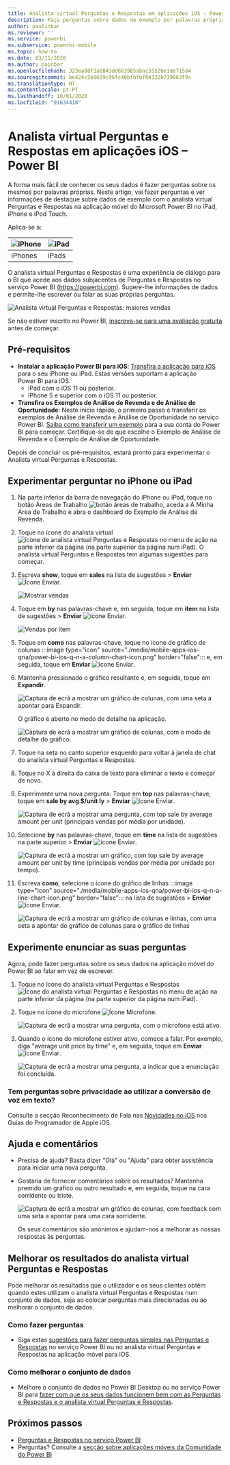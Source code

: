 ```yaml
---
title: Analista virtual Perguntas e Respostas em aplicações iOS – Power BI
description: Faça perguntas sobre dados de exemplo por palavras próprias com o analista virtual Perguntas e Respostas na aplicação móvel Power BI no seu dispositivo iOS.
author: paulinbar
ms.reviewer: ''
ms.service: powerbi
ms.subservice: powerbi-mobile
ms.topic: how-to
ms.date: 03/11/2020
ms.author: painbar
ms.openlocfilehash: 323ea88f3a8843dd663985abac5552be1de71584
ms.sourcegitcommit: be424c5b9659c96fc40bfbfbf04332b739063f9c
ms.translationtype: HT
ms.contentlocale: pt-PT
ms.lasthandoff: 10/01/2020
ms.locfileid: "91634418"
---
```

# <a name="qa-virtual-analyst-in-ios-apps---power-bi"></a>Analista virtual Perguntas e Respostas em aplicações iOS – Power BI

A forma mais fácil de conhecer os seus dados é fazer perguntas sobre os mesmos por palavras próprias. Neste artigo, vai fazer perguntas e ver informações de destaque sobre dados de exemplo com o analista virtual Perguntas e Respostas na aplicação móvel do Microsoft Power BI no iPad, iPhone e iPod Touch. 

Aplica-se a:

| ![iPhone](./media/mobile-apps-ios-qna/iphone-logo-50-px.png) | ![iPad](./media/mobile-apps-ios-qna/ipad-logo-50-px.png) |
|:--- |:--- |
| iPhones |iPads |

O analista virtual Perguntas e Respostas é uma experiência de diálogo para o BI que acede aos dados subjacentes de Perguntas e Respostas no serviço Power BI [(https://powerbi.com)](https://powerbi.com). Sugere-lhe informações de dados e permite-lhe escrever ou falar as suas próprias perguntas.

![Analista virtual Perguntas e Respostas: maiores vendas](./media/mobile-apps-ios-qna/power-bi-ios-q-n-a-top-sale-intro.png)

Se não estiver inscrito no Power BI, [inscreva-se para uma avaliação gratuita](https://app.powerbi.com/signupredirect?pbi_source=web) antes de começar.

## <a name="prerequisites"></a>Pré-requisitos

* **Instalar a aplicação Power BI para iOS**: [Transfira a aplicação para iOS](https://go.microsoft.com/fwlink/?LinkId=522062) para o seu iPhone ou iPad.
Estas versões suportam a aplicação Power BI para iOS:
    * iPad com o iOS 11 ou posterior.
    * iPhone 5 e superior com o iOS 11 ou posterior.
* **Transfira os Exemplos de Análise de Revenda e de Análise de Oportunidade**: Neste início rápido, o primeiro passo é transferir os exemplos de Análise de Revenda e Análise de Oportunidade no serviço Power BI. [Saiba como transferir um exemplo](./mobile-apps-download-samples.md) para a sua conta do Power BI para começar. Certifique-se de que escolhe o Exemplo de Análise de Revenda e o Exemplo de Análise de Oportunidade.

Depois de concluir os pré-requisitos, estará pronto para experimentar o Analista virtual Perguntas e Respostas.

## <a name="try-asking-questions-on-your-iphone-or-ipad"></a>Experimentar perguntar no iPhone ou iPad
1. Na parte inferior da barra de navegação do iPhone ou iPad, toque no botão Áreas de Trabalho ![botão áreas de trabalho](./media/mobile-apps-ios-qna/power-bi-iphone-workspaces-button.png), aceda a A Minha Área de Trabalho e abra o dashboard do Exemplo de Análise de Revenda.

2. Toque no ícone do analista virtual ![ícone de analista virtual Perguntas e Respostas](././media/mobile-apps-ios-qna/power-bi-ios-q-n-a-icon.png) no menu de ação na parte inferior da página (na parte superior da página num iPad).
     O analista virtual Perguntas e Respostas tem algumas sugestões para começar.
3. Escreva **show**, toque em **sales** na lista de sugestões > **Enviar** ![Ícone Enviar](./media/mobile-apps-ios-qna/power-bi-ios-qna-send-icon.png).

    ![Mostrar vendas](./media/mobile-apps-ios-qna/power-bi-ios-q-n-a-show-sales.png)
4. Toque em **by** nas palavras-chave e, em seguida, toque em **item** na lista de sugestões > **Enviar** ![ícone Enviar](./media/mobile-apps-ios-qna/power-bi-ios-qna-send-icon.png).

    ![Vendas por item](./media/mobile-apps-ios-qna/power-bi-ios-q-n-a-sale-by-item.png)
5. Toque em **como** nas palavras-chave, toque no ícone de gráfico de colunas :::image type="icon" source="./media/mobile-apps-ios-qna/power-bi-ios-q-n-a-column-chart-icon.png" border="false"::: e, em seguida, toque em **Enviar** ![ícone Enviar](./media/mobile-apps-ios-qna/power-bi-ios-qna-send-icon.png).
6. Mantenha pressionado o gráfico resultante e, em seguida, toque em **Expandir**.

    ![Captura de ecrã a mostrar um gráfico de colunas, com uma seta a apontar para Expandir.](media/mobile-apps-ios-qna/power-bi-ios-q-n-a-tap-expand-feedback.png)

    O gráfico é aberto no modo de detalhe na aplicação.

    ![Captura de ecrã a mostrar um gráfico de colunas, com o modo de detalhe do gráfico.](media/mobile-apps-ios-qna/power-bi-ios-q-n-a-expanded-chart.png)
7. Toque na seta no canto superior esquerdo para voltar à janela de chat do analista virtual Perguntas e Respostas.
8. Toque no X à direita da caixa de texto para eliminar o texto e começar de novo.
9. Experimente uma nova pergunta: Toque em **top** nas palavras-chave, toque em **sale by avg $/unit ly** > **Enviar** ![ícone Enviar](./media/mobile-apps-ios-qna/power-bi-ios-qna-send-icon.png).

    ![Captura de ecrã a mostrar uma pergunta, com top sale by average amount per unit (principais vendas por média por unidade).](media/mobile-apps-ios-qna/power-bi-ios-q-n-a-top-sale-2.png)
10. Selecione **by** nas palavras-chave, toque em **time** na lista de sugestões na parte superior > **Enviar** ![ícone Enviar](./media/mobile-apps-ios-qna/power-bi-ios-qna-send-icon.png).

     ![Captura de ecrã a mostrar um gráfico, com top sale by average amount per unit by time (principais vendas por média por unidade por tempo).](media/mobile-apps-ios-qna/power-bi-ios-q-n-a-top-sale-by-time.png)
11. Escreva **como**, selecione o ícone do gráfico de linhas :::image type="icon" source="./media/mobile-apps-ios-qna/power-bi-ios-q-n-a-line-chart-icon.png" border="false"::: na lista de sugestões > **Enviar** ![ícone Enviar](./media/mobile-apps-ios-qna/power-bi-ios-qna-send-icon.png).

    ![Captura de ecrã a mostrar um gráfico de colunas e linhas, com uma seta a apontar do gráfico de colunas para o gráfico de linhas](media/mobile-apps-ios-qna/power-bi-ios-q-n-a-top-sale-as-line.png)

## <a name="try-saying-your-questions"></a>Experimente enunciar as suas perguntas
Agora, pode fazer perguntas sobre os seus dados na aplicação móvel do Power BI ao falar em vez de escrever.

1. Toque no ícone do analista virtual Perguntas e Respostas ![Ícone do analista virtual Perguntas e Respostas](././media/mobile-apps-ios-qna/power-bi-ios-q-n-a-icon.png) no menu de ação na parte inferior da página (na parte superior da página num iPad).
2. Toque no ícone do microfone ![Ícone Microfone](media/mobile-apps-ios-qna/power-bi-ios-qna-mic-icon.png).

    ![Captura de ecrã a mostrar uma pergunta, com o microfone está ativo.](media/mobile-apps-ios-qna/power-bi-ios-qna-mic-on.png)

1. Quando o ícone do microfone estiver ativo, comece a falar. Por exemplo, diga "average unit price by time" e, em seguida, toque em **Enviar** ![ícone Enviar](./media/mobile-apps-ios-qna/power-bi-ios-qna-send-icon.png).

    ![Captura de ecrã a mostrar uma pergunta, a indicar que a enunciação foi concluída.](media/mobile-apps-ios-qna/power-bi-ios-qna-speech-complete.png)

### <a name="questions-about-privacy-when-using-speech-to-text"></a>Tem perguntas sobre privacidade ao utilizar a conversão de voz em texto?
Consulte a secção Reconhecimento de Fala nas [Novidades no iOS](https://go.microsoft.com/fwlink/?linkid=845624) nos Guias do Programador de Apple iOS.

## <a name="help-and-feedback"></a>Ajuda e comentários
* Precisa de ajuda? Basta dizer "Olá" ou "Ajuda" para obter assistência para iniciar uma nova pergunta.
* Gostaria de fornecer comentários sobre os resultados? Mantenha premido um gráfico ou outro resultado e, em seguida, toque na cara sorridente ou triste.

    ![Captura de ecrã a mostrar um gráfico de colunas, com feedback com uma seta a apontar para uma cara sorridente.](media/mobile-apps-ios-qna/power-bi-ios-q-n-a-tap-feedback.png)

    Os seus comentários são anónimos e ajudam-nos a melhorar as nossas respostas às perguntas.

## <a name="enhance-your-qa-virtual-analyst-results"></a>Melhorar os resultados do analista virtual Perguntas e Respostas
Pode melhorar os resultados que o utilizador e os seus clientes obtêm quando estes utilizam o analista virtual Perguntas e Respostas num conjunto de dados, seja ao colocar perguntas mais direcionadas ou ao melhorar o conjunto de dados.

### <a name="how-to-ask-questions"></a>Como fazer perguntas
* Siga estas [sugestões para fazer perguntas simples nas Perguntas e Respostas](../end-user-q-and-a-tips.md) no serviço Power BI ou no analista virtual Perguntas e Respostas na aplicação móvel para iOS.

### <a name="how-to-enhance-the-dataset"></a>Como melhorar o conjunto de dados
* Melhore o conjunto de dados no Power BI Desktop ou no serviço Power BI para [fazer com que os seus dados funcionem bem com as Perguntas e Respostas e o analista virtual Perguntas e Respostas](../../create-reports/service-prepare-data-for-q-and-a.md).

## <a name="next-steps"></a>Próximos passos
* [Perguntas e Respostas no serviço Power BI](../end-user-q-and-a.md)
* Perguntas? Consulte a [secção sobre aplicações móveis da Comunidade do Power BI](https://go.microsoft.com/fwlink/?linkid=839277)
